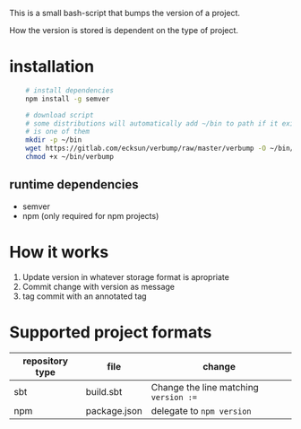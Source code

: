 This is a small bash-script that bumps the version of a project.

How the version is stored is dependent on the type of project.

# installation

```bash
    # install dependencies
    npm install -g semver

    # download script
    # some distributions will automatically add ~/bin to path if it exists, debian
    # is one of them
    mkdir -p ~/bin
    wget https://gitlab.com/ecksun/verbump/raw/master/verbump -O ~/bin/verbump
    chmod +x ~/bin/verbump
```

## runtime dependencies

* semver
* npm (only required for npm projects)

# How it works

1. Update version in whatever storage format is apropriate
2. Commit change with version as message
3. tag commit with an annotated tag

# Supported project formats

| repository type | file         | change                                 |
| ---             | ---          | ---                                    |
| sbt             | build.sbt    | Change the line matching `version := ` |
| npm             | package.json | delegate to `npm version`              |
